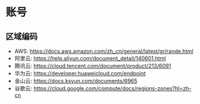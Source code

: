 # 账号

## 区域编码

- AWS: https://docs.aws.amazon.com/zh_cn/general/latest/gr/rande.html
- 阿里云: https://help.aliyun.com/document_detail/140601.html
- 腾讯云: https://cloud.tencent.com/document/product/213/6091
- 华为云: https://developer.huaweicloud.com/endpoint
- 金山云: https://docs.ksyun.com/documents/6965
- 谷歌云: https://cloud.google.com/compute/docs/regions-zones?hl=zh-cn
